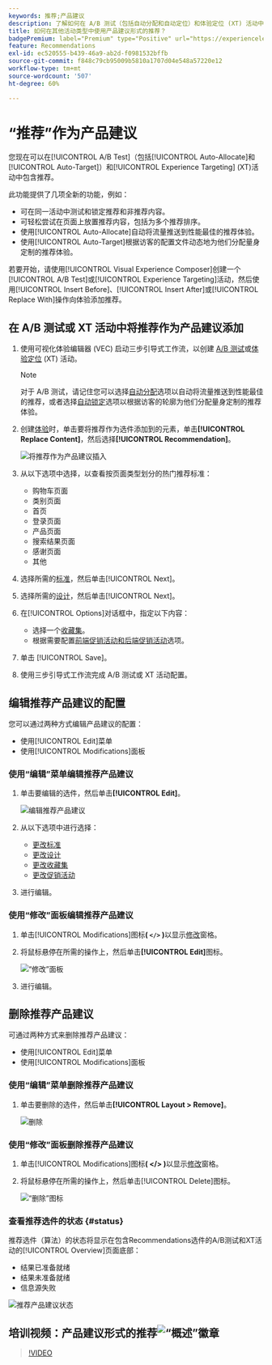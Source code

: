 ```yaml
---
keywords: 推荐;产品建议
description: 了解如何在 A/B 测试（包括自动分配和自动定位）和体验定位 (XT) 活动中使用产品建议形式的 Adobe 推荐。
title: 如何在其他活动类型中使用产品建议形式的推荐？
badgePremium: label="Premium" type="Positive" url="https://experienceleague.adobe.com/docs/target/using/introduction/intro.html?lang=en#premium newtab=true" tooltip="查看Target Premium中包含的内容。"
feature: Recommendations
exl-id: ec520555-b439-46a9-ab2d-f0981532bffb
source-git-commit: f848c79cb95009b5810a1707d04e548a57220e12
workflow-type: tm+mt
source-wordcount: '507'
ht-degree: 60%

---
```


# “推荐”作为产品建议

您现在可以在[!UICONTROL A/B Test]（包括[!UICONTROL Auto-Allocate]和[!UICONTROL Auto-Target]）和[!UICONTROL Experience Targeting] (XT)活动中包含推荐。

此功能提供了几项全新的功能，例如：

* 可在同一活动中测试和锁定推荐和非推荐内容。
* 可轻松尝试在页面上放置推荐内容，包括为多个推荐排序。
* 使用[!UICONTROL Auto-Allocate]自动将流量推送到性能最佳的推荐体验。
* 使用[!UICONTROL Auto-Target]根据访客的配置文件动态地为他们分配量身定制的推荐体验。

若要开始，请使用[!UICONTROL Visual Experience Composer]创建一个[!UICONTROL A/B Test]或[!UICONTROL Experience Targeting]活动，然后使用[!UICONTROL Insert Before]、[!UICONTROL Insert After]或[!UICONTROL Replace With]操作向体验添加推荐。

## 在 A/B 测试或 XT 活动中将推荐作为产品建议添加

1. 使用可视化体验编辑器 (VEC) 启动三步引导式工作流，以创建 [A/B 测试](/help/main/c-activities/t-test-ab/t-test-create-ab/test-create-ab.md)或[体验定位](/help/main/c-activities/t-experience-target/t-xt-create/xt-create.md) (XT) 活动。

   >[!NOTE]
   >
   >对于 A/B 测试，请记住您可以选择[自动分配](/help/main/c-activities/automated-traffic-allocation/automated-traffic-allocation.md)选项以自动将流量推送到性能最佳的推荐，或者选择[自动锁定](/help/main/c-activities/auto-target/auto-target-to-optimize.md)选项以根据访客的轮廓为他们分配量身定制的推荐体验。

1. 创建[体验](/help/main/c-experiences/c-visual-experience-composer/viztarget-options.md)时，单击要将推荐作为选件添加到的元素，单击&#x200B;**[!UICONTROL Replace Content]**，然后选择&#x200B;**[!UICONTROL Recommendation]**。

   ![将推荐作为产品建议插入](/help/main/c-recommendations/t-create-recs-activity/assets/recs-as-offer.png)

1. 从以下选项中选择，以查看按页面类型划分的热门推荐标准：

   * 购物车页面
   * 类别页面
   * 首页
   * 登录页面
   * 产品页面
   * 搜索结果页面
   * 感谢页面
   * 其他

1. 选择所需的[标准](/help/main/c-recommendations/c-algorithms/algorithms.md)，然后单击[!UICONTROL Next]。
1. 选择所需的[设计](/help/main/c-recommendations/c-design-overview/design-overview.md)，然后单击[!UICONTROL Next]。
1. 在[!UICONTROL Options]对话框中，指定以下内容：

   * 选择一个[收藏集](/help/main/c-recommendations/c-products/collections.md)。
   * 根据需要配置[前端促销活动和后端促销活动](/help/main/c-recommendations/t-create-recs-activity/adding-promotions.md)选项。

1. 单击 [!UICONTROL Save]。
1. 使用三步引导式工作流完成 A/B 测试或 XT 活动配置。

## 编辑推荐产品建议的配置

您可以通过两种方式编辑产品建议的配置：

* 使用[!UICONTROL Edit]菜单
* 使用[!UICONTROL Modifications]面板

### 使用“编辑”菜单编辑推荐产品建议

1. 单击要编辑的选件，然后单击&#x200B;**[!UICONTROL Edit]**。

   ![编辑推荐产品建议](/help/main/c-recommendations/assets/recs-offer-edit.png)

1. 从以下选项中进行选择：

   * [更改标准](/help/main/c-recommendations/c-algorithms/algorithms.md)
   * [更改设计](/help/main/c-recommendations/c-design-overview/design-overview.md)
   * [更改收藏集](/help/main/c-recommendations/c-products/collections.md)
   * [更改促销活动](/help/main/c-recommendations/t-create-recs-activity/adding-promotions.md)

1. 进行编辑。

### 使用“修改”面板编辑推荐产品建议

1. 单击[!UICONTROL Modifications]图标&#x200B;**( `</>` )**&#x200B;以显示[修改](/help/main/c-experiences/c-visual-experience-composer/c-vec-code-editor/vec-code-editor.md)窗格。
1. 将鼠标悬停在所需的操作上，然后单击&#x200B;**[!UICONTROL Edit]**&#x200B;图标。

   ![“修改”面板](/help/main/c-recommendations/assets/recs-offer-modifications.png)

1. 进行编辑。

## 删除推荐产品建议

可通过两种方式来删除推荐产品建议：

* 使用[!UICONTROL Edit]菜单
* 使用[!UICONTROL Modifications]面板

### 使用“编辑”菜单删除推荐产品建议

1. 单击要删除的选件，然后单击&#x200B;**[!UICONTROL Layout > Remove]**。

   ![删除](/help/main/c-recommendations/assets/recs-offer-remove.png)

### 使用“修改”面板删除推荐产品建议

1. 单击[!UICONTROL Modifications]图标&#x200B;**( &lt;/> )**&#x200B;以显示[修改](/help/main/c-experiences/c-visual-experience-composer/c-vec-code-editor/vec-code-editor.md)窗格。
1. 将鼠标悬停在所需的操作上，然后单击[!UICONTROL Delete]图标。

   ![“删除”图标](/help/main/c-recommendations/assets/recs-offer-delete.png)

### 查看推荐选件的状态 {#status}

推荐选件（算法）的状态将显示在包含Recommendations选件的A/B测试和XT活动的[!UICONTROL Overview]页面底部：

* 结果已准备就绪
* 结果未准备就绪
* 信息源失败

![推荐产品建议状态](/help/main/c-recommendations/assets/recs-offer-status.png)

## 培训视频：产品建议形式的推荐![“概述”徽章](/help/main/assets/overview.png)

>[!VIDEO](https://video.tv.adobe.com/v/28878)
